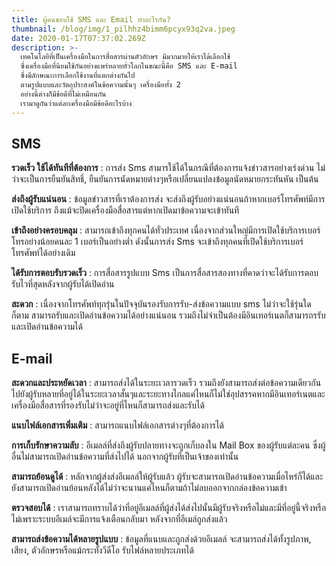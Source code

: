 ```yaml
---
title: ผู้คนชอบใช้ SMS และ Email ทำอะไรกัน?
thumbnail: /blog/img/1_pilhhz4bimm6pcyx93q2va.jpeg
date: 2020-01-17T07:37:02.269Z
description: >-
  เทคโนโลยีที่เป็นเครื่องมือในการสื่อสารผ่านตัวอักษร มีมากมายให้เราได้เลือกใช้
  ซึ่งเครื่องมือที่นิยมใช้กันอย่างแพร่หลายทั่วโลกในขณะนี้คือ SMS และ E-mail
  ซึ่งมีลักษณะการเลือกใช้งานที่แตกต่างกันไป
  ตามรูปแบบและวัตถุประสงค์ในข้อความนั้นๆ เครื่องมือทั้ง 2
  อย่างนี้ต่างก็มีข้อดีที่ไม่เหมือนกัน
  เรามาดูกันว่าแต่ละเครื่องมือมีข้อดีอะไรบ้าง
---
```

## **SMS**

**รวดเร็ว ใช้ได้ทันทีที่ต้องการ** : การส่ง Sms สามารใช้ได้ในกรณีที่ต้องการแจ้งข่าวสารอย่างเร่งด่วน ไม่ว่าจะเป็นการยืนยันสิทธิ์, ยืนยันการนัดหมายต่างๆหรือเปลี่ยนแปลงข้อมูลนัดหมายกระทันหัน เป็นต้น

**ส่งถึงผู้รับแน่นอน** : ข้อมูลข่าวสารที่เราต้องการส่ง จะส่งถึงผู้รับอย่างแน่นอนถ้าหากเบอร์โทรศัพท์มีการเปิดใช้บริการ ถึงแม้จะปิดเครื่องมือสื่อสารแต่หากเปิดมาข้อความจะเข้าทันที

**เข้าถึงอย่างครอบคลุม** : สามารถเข้าถึงทุกคนได้ทั่วประเทศ เนื่องจากส่วนใหญ่มีการเปิดใช้บริการเบอร์โทรอย่างน้อยคนละ 1 เบอร์เป็นอย่างต่ำ ดังนั้นการส่ง Sms จะเข้าถึงทุกคนที่เปิดใช้บริการเบอร์โทรศัพท์ได้อย่างเดิม

**ได้รับการตอบรับรวดเร็ว** : การสื่อสารรูปแบบ Sms เป็นการสื่อสารสองทางที่คาดว่าจะได้รับการตอบรับไวที่สุดหลังจากผู้รับได้เปิดอ่าน

**สะดวก** : เนื่องจากโทรศัพท์ทุกรุ่นในปัจจุบันรองรับการรับ-ส่งข้อความแบบ sms ไม่ว่าจะใช้รุ่นใดก็ตาม สามารถรับและเปิดอ่านข้อความได้อย่างแน่นอน รวมถึงไม่จำเป็นต้องมีอินเทอร์เนตก็สามารถรรับและเปิดอ่านข้อความได้

## **E-mail**

**สะดวกและประหยัดเวลา** : สามารถส่งได้ในระยะเวลารวดเร็ว รวมถึงยังสามารถส่งต่อข้อความเดียวกันไปยังผู้รับหลายที่อยู่ได้ในระยะเวลาสั้นๆและระยะทางไกลแค่ไหนก็ไม่ใช่อุปสรรคหากมีอินเทอร์เนตและเครื่องมือสื่อสารที่รองรับไม่ว่าจะอยู่ที่ไหนก็สามารถส่งและรับได้

**แนบไฟล์เอกสารเพิ่มเติม** : สามารถแนบไฟล์เอกสารต่างๆที่ต้องการได้

**การเก็บรักษาความลับ** : อีเมลล์ที่ส่งถึงผู้รับปลายทางจะถูกเก็บลงใน Mail Box ของผู้รับแต่ละคน ซึ่งผู้อื่นไม่สามารถเปิดอ่านข้อความที่ส่งไปได้ นอกจากผู้รับที่เป็นเจ้าของเท่านั้น

**สามารถย้อนดูได้** : หลักจากผู้ส่งส่งอีเมลล์ให้ผู้รับแล้ว ผู้รับจะสามารถเปิดอ่านข้อความเมื่อไหร่ก็ได้และยังสามารถเปิดอ่านย้อนหลังได้ไม่ว่าจะนานแค่ไหนก็ตามถ้าไม่ลบออกจากกล่องข้อความเข้า

**ตรวจสอบได้** : เราสามารถทราบได้ว่าที่อยู่อีเมลล์ที่ผู้ส่งได้ส่งไปนั้นมีผู้รับจริงหรือไม่และมีที่อยู่นี้จริงหรือไม่เพราะระบบอีเมล์จะมีการแจ้งเตือนกลับมา หลังจากที่อีเมล์ถูกส่งแล้ว

**สามารถส่งข้อความได้หลายรูปแบบ** : ข้อมูลที่แนบและถูกส่งด้วยอีเมลล์ จะสามารถส่งได้ทั้งรูปภาพ, เสียง, ตัวอักษรหรือแม้กระทั้งวีดีโอ รับไฟล์หลายประเภทได้
